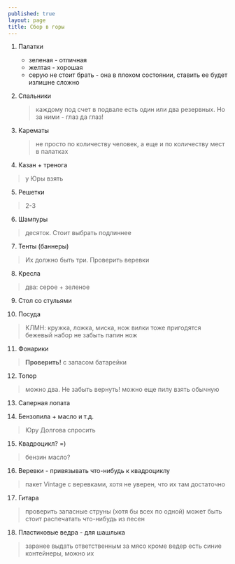 ```yaml
---
published: true
layout: page
title: Сбор в горы
---
```


1. Палатки
   
   * зеленая - отличная
   * желтая - хорошая
   * серую не стоит брать - она в плохом состоянии, ставить ее будет излишне сложно

2. Спальники
   > каждому под счет
   > в подвале есть один или два резервных. Но за ними - глаз да глаз!

3. Карематы
   > не просто по количеству человек, а еще и по количеству мест в палатках

4. Казан + тренога
> у Юры взять

5. Решетки
> 2-3

6. Шампуры
> десяток. Стоит выбрать подлиннее

7. Тенты (баннеры)
> Их должно быть три. Проверить веревки

8. Кресла
> два: серое + зеленое

9. Стол со стульями

10. Посуда
> КЛМН: кружка, ложка, миска, нож
> вилки тоже пригодятся
> бежевый набор
> не забыть папин нож

11. Фонарики
> **Проверить!**
> с запасом
> батарейки

12. Топор
> можно два. Не забыть вернуть!
> можно еще пилу взять обычную

13. Саперная лопата

14. Бензопила + масло и т.д.
> Юру Долгова спросить

15. Квадроцикл? =)
> бензин
> масло?

16. Веревки - привязывать что-нибудь к квадроциклу
> пакет Vintage с веревками, хотя не уверен, что их там достаточно

17. Гитара
> проверить запасные струны (хотя бы всех по одной)
> может быть стоит распечатать что-нибудь из песен

18. Пластиковые ведра - для шашлыка
> заранее выдать ответственным за мясо
> кроме ведер есть синие контейнеры, можно их

